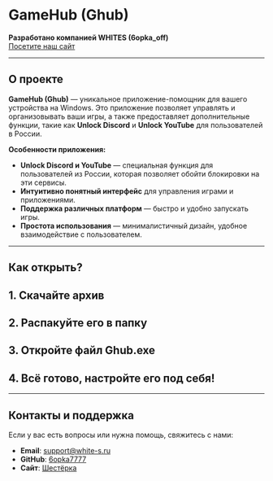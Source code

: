 # GameHub (Ghub)

**Разработано компанией WHITES (6opka_off)**  
[Посетите наш сайт](https://6opka7777.github.io/SHESTORKA.github.io/)

---

## О проекте

**GameHub (Ghub)** — уникальное приложение-помощник для вашего устройства на Windows. Это приложение позволяет управлять и организовывать ваши игры, а также предоставляет дополнительные функции, такие как **Unlock Discord** и **Unlock YouTube** для пользователей в России.

**Особенности приложения:**
- **Unlock Discord и YouTube** — специальная функция для пользователей из России, которая позволяет обойти блокировки на эти сервисы.
- **Интуитивно понятный интерфейс** для управления играми и приложениями.
- **Поддержка различных платформ** — быстро и удобно запускать игры.
- **Простота использования** — минималистичный дизайн, удобное взаимодействие с пользователем.

---
## Как открыть?
## 1. Скачайте архив 
## 2. Распакуйте его в папку
## 3. Откройте файл Ghub.exe
## 4. Всё готово, настройте его под себя!
---

## Контакты и поддержка

Если у вас есть вопросы или нужна помощь, свяжитесь с нами:

- **Email**: support@white-s.ru
- **GitHub**: [6opka7777](https://github.com/6opka7777)
- **Сайт**: [Шестёрка](https://6opka7777.github.io/SHESTORKA.github.io/)
